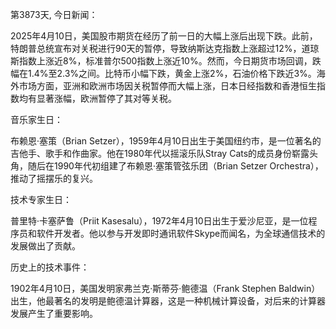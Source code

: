 第3873天, 今日新闻：

2025年4月10日，美国股市期货在经历了前一日的大幅上涨后出现下跌。此前，特朗普总统宣布对关税进行90天的暂停，导致纳斯达克指数上涨超过12%，道琼斯指数上涨近8%，标准普尔500指数上涨近10%。然而，今日期货市场回调，跌幅在1.4%至2.3%之间。比特币小幅下跌，黄金上涨2%，石油价格下跌近3%。海外市场方面，亚洲和欧洲市场因关税暂停而大幅上涨，日本日经指数和香港恒生指数均有显著涨幅，欧洲暂停了其对等关税。

音乐家生日：

布赖恩·塞策（Brian Setzer），1959年4月10日出生于美国纽约市，是一位著名的吉他手、歌手和作曲家。他在1980年代以摇滚乐队Stray Cats的成员身份崭露头角，随后在1990年代初组建了布赖恩·塞策管弦乐团（Brian Setzer Orchestra），推动了摇摆乐的复兴。

技术专家生日：

普里特·卡塞萨鲁（Priit Kasesalu），1972年4月10日出生于爱沙尼亚，是一位程序员和软件开发者。他以参与开发即时通讯软件Skype而闻名，为全球通信技术的发展做出了贡献。

历史上的技术事件：

1902年4月10日，美国发明家弗兰克·斯蒂芬·鲍德温（Frank Stephen Baldwin）出生，他最著名的发明是鲍德温计算器，这是一种机械计算设备，对后来的计算器发展产生了重要影响。
